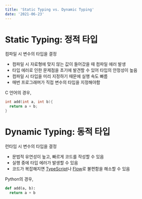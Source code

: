 ```yaml
---
title: 'Static Typing vs. Dynamic Typing'
date: '2021-06-23'
---
```


# Static Typing: 정적 타입

컴파일 시 변수의 타입을 결정

- 컴파일 시 자료형에 맞지 않는 값이 들어갔을 때 컴파일 에러 발생
- 타입 에러로 인한 문제점을 초기에 발견할 수 있어 타입의 안정성이 높음
- 컴파일 시 타입을 미리 지정하기 때문에 실행 속도 빠름
- 매번 프로그래머가 직접 변수의 타입을 지정해야함

C 언어의 경우,

```c
int add(int a, int b){
  return a + b;
}
```

# Dynamic Typing: 동적 타입

런타임 시 변수의 타입을 결정

- 문법적 유연성이 높고, 빠르게 코드를 작성할 수 있음
- 실행 중에 타입 에러가 발생할 수 있음
- 코드가 복잡해지면 [TypeScript](https://www.typescriptlang.org/)나 [Flow](https://flow.org/)로 불편함을 해소할 수 있음

Python의 경우,

```python
def add(a, b):
  return a + b
```
